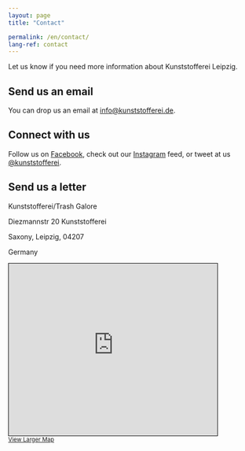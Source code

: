```yaml
---
layout: page
title: "Contact"

permalink: /en/contact/
lang-ref: contact
---
```


Let us know if you need more information about Kunststofferei Leipzig.

## Send us an email

You can drop us an email at [info@kunststofferei.de](mailto:info@kunststofferei.de).

## Connect with us

Follow us on [Facebook](https://www.facebook.com/Kunststofferei), check out our [Instagram](https://www.instagram.com/Kunststofferei/) feed, or tweet at us [@kunststofferei](https://twitter.com/Kunststofferei).

## Send us a letter

Kunststofferei/Trash Galore

Diezmannstr 20 Kunststofferei

Saxony, Leipzig, 04207

Germany

<iframe width="425" height="350" frameborder="0" scrolling="no" marginheight="0" marginwidth="0" src="https://www.openstreetmap.org/export/embed.html?bbox=12.312583923339846%2C51.31455022843863%2C12.319664955139162%2C51.31750747885704&amp;layer=mapnik&amp;marker=51.31602887747642%2C12.316124439239502" style="border: 1px solid black"></iframe><br/><small><a href="https://www.openstreetmap.org/?mlat=51.31603&amp;mlon=12.31612#map=18/51.31603/12.31612">View Larger Map</a></small>